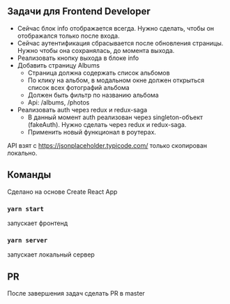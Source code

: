 ## Задачи для Frontend Developer
- Сейчас блок info отображается всегда. Нужно сделать, чтобы он отображался только после входа.
- Сейчас аутентификация сбрасывается после обновления страницы. Нужно чтобы она сохранялась, до момента выхода.
- Реализовать кнопку выхода в блоке info
- Добавить страницу Albums
	- Страница должна содержать список альбомов
	- По клику на альбом, в модальном окне должен открыться список всех фотографий альбома
	- Должен быть фильтр по названию альбома
	- Api: /albums, /photos
- Реализовать auth через redux и redux-saga
	- В данный момент auth реализован через singleton-объект (fakeAuth). Нужно сделать через redux и redux-saga.
	- Применить новый функционал в роутерах.


API взят с https://jsonplaceholder.typicode.com/ только скопирован локально.

## Команды
Сделано на основе Create React App

### `yarn start`
запускает фронтенд

### `yarn server`
запускает локальный сервер

## PR
После завершения задач сделать PR в master
